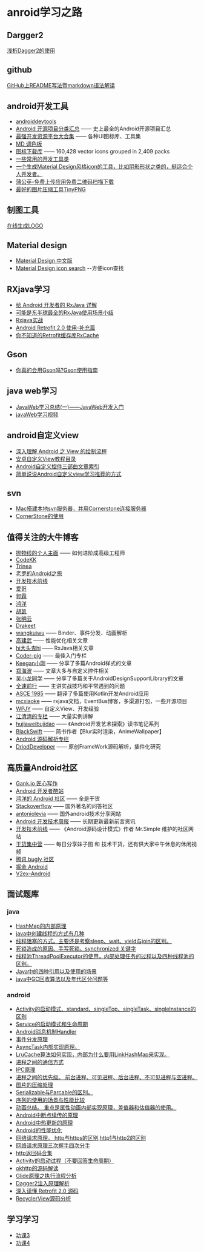 # anroid学习之路
## Dargger2
[浅析Dagger2的使用](http://www.cnblogs.com/all88/p/5788556.html)

## github
[GitHub上README写法暨markdown语法解读](http://www.tuicool.com/articles/zIJrEjn)

## android开发工具
* [androiddevtools](http://www.androiddevtools.cn/)
* [Android 开源项目分类汇总](https://github.com/Trinea/android-open-project) —— 史上最全的Android开源项目汇总
* [最强开发资源平台大合集](http://www.oschina.net/question/2285044_219206?fromerr=gEGePPMG) —— 各种UI图标库、工具集
* [MD 调色板](http://www.materialpalette.com)
* [图标下载库](http://www.flaticon.com) —— 160,428 vector icons grouped in 2,409 packs
* [一些常用的开发工具类](https://github.com/l123456789jy/Lazy)
* [一个生成Material Design风格icon的工具，比如阴影形状之类的，挺适合个人开发者。](https://github.com/Maddoc42/Android-Material-Icon-Generator)
* [蒲公英-免费上传应用免费二维码扫描下载](https://fir.im/)
* [最好的图片压缩工具TinyPNG](https://tinypng.com/)

## 制图工具
[在线生成LOGO](http://www.logoko.com.cn/)

## Material design
* [Material Design 中文版](http://www.apkbus.com/design/lists.html)
* [Material Design icon search](https://material.io/icons/) --方便icon查找

## RXjava学习
* [给 Android 开发者的 RxJava 详解](http://gank.io/post/560e15be2dca930e00da1083)
* [可能是东半球最全的RxJava使用场景小结](http://blog.csdn.net/theone10211024/article/details/50435325)
* [Rxjava实战](http://www.jianshu.com/p/64aa976a46be)
* [Android Retrofit 2.0 使用-补充篇](http://wuxiaolong.me/2016/06/18/retrofits/)
* [你不知道的Retrofit缓存库RxCache](http://www.jianshu.com/p/b58ef6b0624b)

## Gson
* [你真的会用Gson吗?Gson使用指南](https://www.jianshu.com/p/e740196225a4)

## java web学习
* [JavaWeb学习总结(一)——JavaWeb开发入门](http://www.cnblogs.com/xdp-gacl/p/3729033.html)
* [javaWeb学习视频](http://www.maiziedu.com/course/java/)

## android自定义view
* [深入理解 Android 之 View 的绘制流程](http://www.cnblogs.com/jycboy/p/6219915.html)
* [安卓自定义View教程目录](http://www.gcssloop.com/customview/CustomViewIndex)
* [Android自定义控件三部曲文章索引](http://blog.csdn.net/harvic880925/article/details/50995268)
* [简单说说Android自定义view学习推荐的方式](http://blog.csdn.net/wingichoy/article/details/50483101)

## svn
* [Mac搭建本地svn服务器，并用Cornerstone连接服务器](http://www.cnblogs.com/czq1989/p/4913692.html)
* [CornerStone的使用](http://www.jianshu.com/p/7f5c019c528b)

## 值得关注的大牛博客
* [抛物线的个人主面](http://hencoder.com/) —— 如何进阶成高级工程师
* [CodeKK](http://a.codekk.com/) 
* [Trinea](http://www.trinea.cn/) 
* [老罗的Android之旅](http://blog.csdn.net/Luoshengyang) 
* [开发技术前线](http://www.devtf.cn/) 
* [爱哥](http://blog.csdn.net/aigestudio)  
* [郭霖](http://blog.csdn.net/guolin_blog) 
* [鸿洋](http://blog.csdn.net/lmj623565791) 
* [胡凯](http://hukai.me) 
* [张明云](http://www.jianshu.com/users/e6885381f7d4/latest_articles)
* [Drakeet](http://drakeet.me) 
* [wangkuiwu](http://wangkuiwu.github.io) —— Binder、事件分发、动画解析
* [高建武](http://www.jianshu.com/users/FK4sc4/latest_articles) —— 性能优化相关文章
* [hi大头鬼hi](http://blog.csdn.net/lzyzsd) —— RxJava相关文章
* [Coder-pig](http://blog.csdn.net/coder_pig) —— 最佳入门专栏
* [Keegan小刚](http://keeganlee.me/) —— 分享了多篇Android样式的文章
* [郑海波](http://blog.csdn.net/NUPTboyZHB/) —— 文章大多与自定义控件相关
* [吴小龙同学](http://wuxiaolong.me/) —— 分享了多篇关于AndroidDesignSupportLibrary的文章
* [全速前行](http://blog.csdn.net/lincyang) —— 主讲实战技巧和平常遇到的问题
* [ASCE 1985](http://blog.csdn.net/asce1885) —— 翻译了多篇使用Kotlin开发Android应用
* [mcxiaoke](http://blog.mcxiaoke.com) —— rxjava文档，EventBus博客，多渠道打包，一些开源项目
* [WPJY](http://blog.csdn.net/wangjinyu501?viewmode=contents) —— 自定义View、开发经验
* [江清清的专栏](http://blog.csdn.net/developer_jiangqq) —— 大量实例讲解
* [hujiaweibujidao](http://hujiaweibujidao.github.io) —— 《Android开发艺术探索》读书笔记系列
* [BlackSwift](http://www.jianshu.com/users/b99b0edd4e77/latest_articles) —— 简书作者【Blur实时渲染，AnimeWallpaper】
* [Android 源码解析专栏](http://blog.csdn.net/qq_23547831?viewmode=contents)
* [DriodDeveloper](http://blog.csdn.net/hejjunlin) —— 原创FrameWork源码解析，插件化研究

## 高质量Android社区
* [Gank.io 匠心写作](http://gank.io/post/published)
* [Android 开发者酷站](https://www.diycode.cc/sites)
* [鸿洋的 Android 社区](http://xueandroid.com/index) —— 全是干货
* [Stackoverflow](http://stackoverflow.com/questions/tagged/android) —— 国外著名的问答社区
* [antoniolevia](http://antonioleiva.com) —— 国外android技术分享网站
* [Android 开发技术周报](http://www.androidweekly.cn) —— 长期更新最新前言资讯
* [开发技术前线](http://www.devtf.cn/) —— 《Android源码设计模式》作者 Mr.Simple 维护的社区网站
* [干货集中营](http://gank.io) —— 每日分享妹子图 和 技术干货，还有供大家中午休息的休闲视频
* [腾讯 bugly 社区](http://bugly.qq.com/bbs/forum.php?mod=forumdisplay&fid=39) 
* [掘金 Android](http://gold.xitu.io/explore/android)
* [V2ex-Android](https://www.v2ex.com/go/android)

## 面试题库
### java
* [HashMap的内部原理](https://blog.csdn.net/u012926924/article/details/50451991)
* [java中创建线程的方式有几种](https://blog.csdn.net/longshengguoji/article/details/41126119)
* [线程阻塞的方式。主要还是考察sleep、wait、yield与join的区别。](https://www.cnblogs.com/aspirant/p/8876670.html)
* [死锁造成的原因、手写死锁。synchronized 关键字](https://juejin.im/post/5aaf6ee76fb9a028d3753534)
* [线程池ThreadPoolExecutor的使用，内部处理任务的过程以及四种线程池的区别。](https://blog.csdn.net/zw19910924/article/details/80298593)
* [Java中的四种引用以及使用的场景](https://blog.csdn.net/u014532217/article/details/79184412)
* [java中GC回收算法以及年代区分问题等](https://segmentfault.com/a/1190000016187449)

### android
* [Activity的启动模式、standard、singleTop、singleTask、singleInstance的区别](https://blog.csdn.net/zivensonice/article/details/51569502)
* [Service的启动模式和生命周期](https://blog.csdn.net/carson_ho/article/details/53160137)
* [Android消息机制Handler](https://www.jianshu.com/p/7f2fcb43f8d9)
* [事件分发原理](https://blog.csdn.net/u013637594/article/details/82493350)
* [AsyncTask内部实现原理。](https://blog.csdn.net/u013637594/article/details/81698881)
* [LruCache算法如何实现，内部为什么要用LinkHashMap来实现。 ](https://blog.csdn.net/u010983881/article/details/79050209)
* [进程之间的通信方式](https://blog.csdn.net/u011240877/article/details/72863432) 
* [IPC原理](https://blog.csdn.net/lmj623565791/article/details/38461079)
* [进程之间的优先级。 前台进程、可见进程、后台进程、不可见进程与空进程。](https://blog.csdn.net/wuseyukui/article/details/48004687)
* [图片的压缩处理](https://juejin.im/entry/583bc1d0a22b9d006a8a7a72)
* [Serializable与Parcable的区别。](https://blog.csdn.net/u011240877/article/details/72455715)
* [序列的使用的场景与性能比较](https://www.jianshu.com/p/7fb36642b3bb)
* [动画总结。 重点是属性动画内部实现原理，差值器和估值器的使用。](https://www.jianshu.com/p/420629118c10)
* [Android中断点续传的原理](https://blog.csdn.net/guofengpu/article/details/51519078)
* [Android中热更新的原理](https://juejin.im/entry/59afb8fc518825243b2a9f7f)
* [Android的性能优化](https://blog.csdn.net/yanbober/article/details/48394201)
* [网络请求原理。 http与https的区别,http1与http2的区别](https://juejin.im/entry/5981c5df518825359a2b9476)
* [网络请求原理三次握手四次分手](https://www.zhihu.com/question/67772889)
* [http返回码合集](https://blog.csdn.net/qq_21376985/article/details/51051554)
* [Activity的启动过程（不要回答生命周期）](https://blog.csdn.net/luoshengyang/article/details/6689748)
* [okhttp的源码解读](https://juejin.im/post/5abe14c95188255c313adda1)
* [Glide原理之执行流程分析](https://www.jianshu.com/p/179aff701a5f)
* [Dagger2注入原理解析](https://juejin.im/entry/5b608c65e51d4519202e475b)
* [深入读懂 Retrofit 2.0 源码](https://www.jianshu.com/p/0c055ad46b6c)
* [RecyclerView源码分析](https://www.jianshu.com/p/5f6151c1b6f8)









## 学习学习
* [功课3](https://www.pornhub.com/)
* [功课4](https://spankbang.com)


